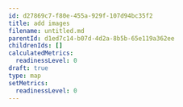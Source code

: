 ```yaml
---
id: d27869c7-f80e-455a-929f-107d94bc35f2
title: add images
filename: untitled.md
parentId: d1ed7c14-b07d-4d2a-8b5b-65e119a362ee
childrenIds: []
calculatedMetrics:
  readinessLevel: 0
draft: true
type: map
setMetrics:
  readinessLevel: 0
---
```

